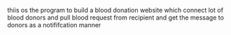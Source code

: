 thiis os the program to build a blood donation  website which connect lot of blood donors and pull blood request from recipient and get the message to donors as a notififcation manner 
